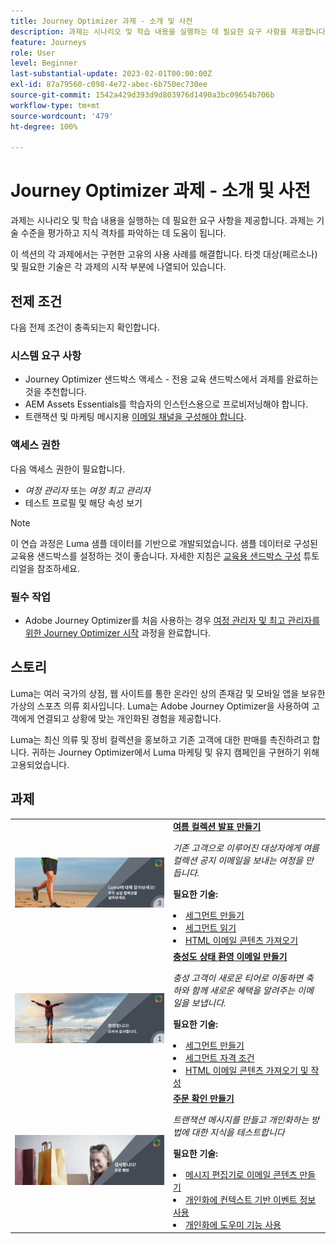 ```yaml
---
title: Journey Optimizer 과제 - 소개 및 사전
description: 과제는 시나리오 및 학습 내용을 실행하는 데 필요한 요구 사항을 제공합니다. 각 과제마다 다른 사용 사례를 다루며, 학습자는 이를 구현해야 합니다.
feature: Journeys
role: User
level: Beginner
last-substantial-update: 2023-02-01T00:00:00Z
exl-id: 87a79560-c098-4e72-abec-6b750ec730ee
source-git-commit: 1542a429d393d9d803976d1490a3bc09654b706b
workflow-type: tm+mt
source-wordcount: '479'
ht-degree: 100%

---
```


# Journey Optimizer 과제 - 소개 및 사전 

과제는 시나리오 및 학습 내용을 실행하는 데 필요한 요구 사항을 제공합니다. 과제는 기술 수준을 평가하고 지식 격차를 파악하는 데 도움이 됩니다.

이 섹션의 각 과제에서는 구현한 고유의 사용 사례를 해결합니다. 타겟 대상(페르소나) 및 필요한 기술은 각 과제의 시작 부분에 나열되어 있습니다.

## 전제 조건

다음 전제 조건이 충족되는지 확인합니다.

### 시스템 요구 사항

* Journey Optimizer 샌드박스 액세스 - 전용 교육 샌드박스에서 과제를 완료하는 것을 추천합니다.
* AEM Assets Essentials를 학습자의 인스턴스용으로 프로비저닝해야 합니다.
* 트랜잭션 및 마케팅 메시지용 [이메일 채널을 구성해야 합니다](https://experienceleague.adobe.com/docs/journey-optimizer/using/configuration/channel-surfaces.html?lang=ko).

### 액세스 권한

다음 액세스 권한이 필요합니다.

* *여정 관리자* 또는 *여정 최고 관리자*
* 테스트 프로필 및 해당 속성 보기

>[!NOTE]
> 이 연습 과정은 Luma 샘플 데이터를 기반으로 개발되었습니다. 샘플 데이터로 구성된 교육용 샌드박스를 설정하는 것이 좋습니다. 자세한 지침은 [교육용 샌드박스 구성](/help/tutorial-configure-a-training-sandbox/introduction-and-prerequisites.md) 튜토리얼을 참조하세요.

### 필수 작업

* Adobe Journey Optimizer를 처음 사용하는 경우 [여정 관리자 및 최고 관리자를 위한 Journey Optimizer 시작](https://experienceleague.adobe.com/docs/courses/using/journeyoptimizer-u-1-2022-1-1-0.html?lang=ko) 과정을 완료합니다.

## 스토리

Luma는 여러 국가의 상점, 웹 사이트를 통한 온라인 상의 존재감 및 모바일 앱을 보유한 가상의 스포츠 의류 회사입니다. Luma는 Adobe Journey Optimizer을 사용하여 고객에게 연결되고 상황에 맞는 개인화된 경험을 제공합니다.

Luma는 최신 의류 및 장비 컬렉션을 홍보하고 기존 고객에 대한 판매를 촉진하려고 합니다. 귀하는 Journey Optimizer에서 Luma 마케팅 및 유지 캠페인을 구현하기 위해 고용되었습니다.

## 과제

<table>
<tr>
<td>
 <div>
      <a href="summer-collection-announcement-challenge.md">
        <img alt="여름 컬렉션 발표용 이미지" src="./assets/email-assets/luma-transactional-onboarding-3.png"/>
      </a>
      </div>
  </td>
  <td>
   <strong><a href="summer-collection-announcement-challenge.md">여름 컬렉션 발표 만들기 </strong>
 </a>
      <p>
      <em>기존 고객으로 이루어진 대상자에게 여름 컬렉션 공지 이메일을 보내는 여정을 만듭니다. </em>
      <p>
      <b>필요한 기술:</b>
      <li><a href="https://experienceleague.adobe.com/docs/journey-optimizer-learn/tutorials/profiles-segments-subscriptions/create-segments.html?lang=ko"> 세그먼트 만들기</li>
      <li><a href="https://experienceleague.adobe.com/docs/journey-optimizer-learn/tutorials/create-journeys/use-case-read-segment.html?lang=ko">세그먼트 읽기</li>
       <li><a href="https://experienceleague.adobe.com/docs/journey-optimizer-learn/tutorials/email-channel/import-and-author-html-email-content.html?lang=ko">HTML 이메일 콘텐츠 가져오기</li>
  </td>
  </tr>
   <tr>
    <td>
    <div>
    <a>
      <img alt="환영합니다." src="./assets/email-assets/luma-transactional-onboarding-1.png"/>
    </a>
    </div>
    <td>
    <div >
      <a>
    <strong><a href="loyalty-status-welcome-email-challenge.md">충성도 상태 환영 이메일 만들기 </strong>
    </a>
    </div>
    <p>
    <em>충성 고객이 새로운 티어로 이동하면 축하와 함께 새로운 혜택을 알려주는 이메일을 보냅니다.</em>
    <p>
    <b>필요한 기술:</b>
      <li><a href="https://experienceleague.adobe.com/docs/journey-optimizer-learn/tutorials/profiles-segments-subscriptions/create-segments.html?lang=ko"> 세그먼트 만들기</li>
      <li><a href="https://experienceleague.adobe.com/docs/journey-optimizer-learn/tutorials/create-journeys/use-case-read-segment-qualification.html?lang=ko">세그먼트 자격 조건</li>
      <li><a href="https://experienceleague.adobe.com/docs/journey-optimizer-learn/tutorials/email-channel/import-and-author-html-email-content.html?lang=ko">HTML 이메일 콘텐츠 가져오기 및 작성</li>
  </td>
  </tr>
  <tr>
  <td>
  <div>
    <a href="order-confirmation-challenge.md">
      <img alt="Luma 이메일" src="./assets/email-assets/luma-transactional-order-confirmation.png"/>
    </a>
  </td>
  <td>
      <a href="order-confirmation-challenge.md">
 <strong><a href="order-confirmation-challenge.md">주문 확인 만들기</strong>
 </a>
    <div>
    <p>
    <em>트랜잭션 메시지를 만들고 개인화하는 방법에 대한 지식을 테스트합니다
 </em>
    <p>
    <b>필요한 기술:</b>
      <li><a href="https://experienceleague.adobe.com/docs/journey-optimizer-learn/tutorials/email-channel/create-content-with-the-email-designer.html?lang=ko"> 메시지 편집기로 이메일 콘텐츠 만들기</li>
      <li><a href="https://experienceleague.adobe.com/docs/journey-optimizer-learn/tutorials/personalize-content/use-contextual-event-information-for-personalization.html?lang=ko">개인화에 컨텍스트 기반 이벤트 정보 사용</li>
      <li><a href="https://experienceleague.adobe.com/docs/journey-optimizer-learn/tutorials/personalize-content/use-helper-functions-for-personalization.html?lang=ko">개인화에 도우미 기능 사용</li>
  </td>
</table>
